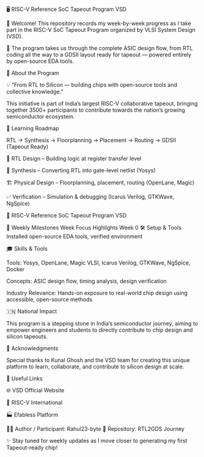 🖥️ RISC-V Reference SoC Tapeout Program VSD

👋 Welcome! This repository records my week-by-week progress as I take part in the RISC-V SoC Tapeout Program organized by VLSI System Design (VSD).

🚀 The program takes us through the complete ASIC design flow, from RTL coding all the way to a GDSII layout ready for tapeout — powered entirely by open-source EDA tools.

🌟 About the Program

💡 “From RTL to Silicon — building chips with open-source tools and collective knowledge.”

This initiative is part of India’s largest RISC-V collaborative tapeout, bringing together 3500+ participants to contribute towards the nation’s growing semiconductor ecosystem.

📖 Learning Roadmap

RTL → Synthesis → Floorplanning → Placement → Routing → GDSII (Tapeout Ready)

📝 RTL Design – Building logic at register transfer level

🔄 Synthesis – Converting RTL into gate-level netlist (Yosys)

🏗️ Physical Design – Floorplanning, placement, routing (OpenLane, Magic)

✅ Verification – Simulation & debugging (Icarus Verilog, GTKWave, NgSpice)

🎯 RISC-V Reference SoC Tapeout Program VSD

📅 Weekly Milestones
Week	Focus	Highlights
Week 0	🛠️ Setup & Tools	Installed open-source EDA tools, verified environment

🎓 Skills & Tools

Tools: Yosys, OpenLane, Magic VLSI, Icarus Verilog, GTKWave, NgSpice, Docker

Concepts: ASIC design flow, timing analysis, design verification

Industry Relevance: Hands-on exposure to real-world chip design using accessible, open-source methods

🇮🇳 National Impact

This program is a stepping stone in India’s semiconductor journey, aiming to empower engineers and students to directly contribute to chip design and silicon tapeouts.

🙏 Acknowledgments

Special thanks to Kunal Ghosh and the VSD team for creating this unique platform to learn, collaborate, and contribute to silicon design at scale.

🔗 Useful Links

🌐 VSD Official Website

🔗 RISC-V International

🏭 Efabless Platform

👨‍💻 Author / Participant: Rahul23-byte
📂 Repository: RTL2GDS Journey

✨ Stay tuned for weekly updates as I move closer to generating my first Tapeout-ready chip!
